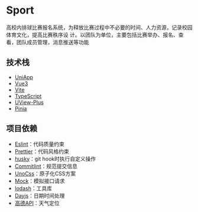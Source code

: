 # Sport
高校内排球比赛报名系统，为释放比赛过程中不必要的时间、人力资源，记录校园体育文化，提高比赛秩序设 计。以团队为单位，主要包括比赛举办、报名、查看，团队成员管理，消息推送等功能

## 技术栈
- [UniApp](https://uniapp.dcloud.net.cn/)
- [Vue3](https://cn.vuejs.org/)
- [Vite](https://cn.vitejs.dev/guide/)
- [TypeScript](https://www.tslang.cn/docs/home.html)
- [UView-Plus](https://uiadmin.net/uview-plus/components/intro.html)
- [Pinia](https://pinia.vuejs.org/zh/)

## 项目依赖
- [Eslint](https://eslint.nodejs.cn/docs/latest/)：代码质量约束
- [Prettier](https://prettier.io/docs/en/)：代码风格约束
- [husky](https://typicode.github.io/husky/)：git hook时执行自定义操作
- [Commitlint](https://commitlint.js.org/#/)：规范提交信息
- [UnoCss](https://unocss.dev/guide/)：原子化CSS方案
- [Mock](http://mockjs.com/)：模拟接口请求
- [lodash](https://www.lodashjs.com/)：工具库
- [Dayjs](https://dayjs.fenxianglu.cn/category/)：日期时间处理
- [高德API](https://lbs.amap.com/api/webservice/summary)：天气定位

